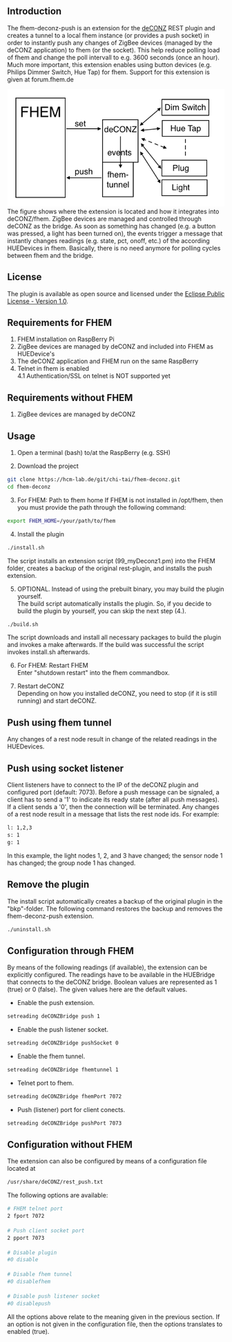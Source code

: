 Introduction
-----------------------------------

The fhem-deconz-push is an extension for the [deCONZ](http://www.dresden-elektronik.de/funktechnik/products/software/pc/deconz?L=1) REST plugin and creates a tunnel to a local fhem instance (or provides a push socket) in order to instantly push any changes of ZigBee devices (managed by the deCONZ application) to fhem (or the socket).
This help reduce polling load of fhem and change the poll intervall to e.g. 3600 seconds (once an hour).
Much more important, this extension enables using button devices (e.g. Philips Dimmer Switch, Hue Tap) for fhem.
Support for this extension is given at forum.fhem.de

![PushTunnel](/fhem-deconz-tunnel.png)
The figure shows where the extension is located and how it integrates into deCONZ/fhem. ZigBee devices are managed and controlled through deCONZ as the bridge. As soon as something has changed (e.g. a button was pressed, a light has been turned on), the events trigger a message that instantly changes readings (e.g. state, pct, onoff, etc.) of the according HUEDevices in fhem.
Basically, there is no need anymore for polling cycles between fhem and the bridge.


License
-----------------------------------
The plugin is available as open source and licensed under the [Eclipse Public License - Version 1.0](LICENSE.html).


Requirements for FHEM
-----------------------------------
  1. FHEM installation on RaspBerry Pi<br/>
  2. ZigBee devices are managed by deCONZ and included into FHEM as HUEDevice's<br/>
  3. The deCONZ application and FHEM run on the same RaspBerry<br/>
  4. Telnet in fhem is enabled<br/>
  4.1 Authentication/SSL on telnet is NOT supported yet<br/>

Requirements without FHEM
-----------------------------------
  1. ZigBee devices are managed by deCONZ<br/>


Usage
-----------------------------------
1. Open a terminal (bash) to/at the RaspBerry (e.g. SSH)


2. Download the project
```bash
git clone https://hcm-lab.de/git/chi-tai/fhem-deconz.git
cd fhem-deconz
```

3. For FHEM: Path to fhem home
If FHEM is not installed in /opt/fhem, then you must provide the path through the following command:
```bash
export FHEM_HOME=/your/path/to/fhem
```

4. Install the plugin
```bash
./install.sh
```
The script installs an extension script (99_myDeconz1.pm) into the FHEM folder, creates a backup of the original rest-plugin, and installs the push extension.


5. OPTIONAL. Instead of using the prebuilt binary, you may build the plugin yourself.<br/>
The build script automatically installs the plugin. So, if you decide to build the plugin by yourself, you can skip the next step (4.).
```bash
./build.sh
```
The script downloads and install all necessary packages to build the plugin and invokes a make afterwards.
If the build was successful the script invokes install.sh afterwards.


6. For FHEM: Restart FHEM<br/>
Enter "shutdown restart" into the fhem commandbox.


7. Restart deCONZ<br/>
Depending on how you installed deCONZ, you need to stop (if it is still running) and start deCONZ.


Push using fhem tunnel
-----------------------------------
Any changes of a rest node result in change of the related readings in the HUEDevices.

Push using socket listener
-----------------------------------
Client listeners have to connect to the IP of the deCONZ plugin and configured port (default: 7073).
Before a push message can be signaled, a client has to send a '1' to indicate its ready state (after all push messages).
If a client sends a '0', then the connection will be terminated.
Any changes of a rest node result in a message that lists the rest node ids. For example:

```bash
l: 1,2,3
s: 1
g: 1
```
In this example, the light nodes 1, 2, and 3 have changed; the sensor node 1 has changed; the group node 1 has changed.


Remove the plugin
-----------------------------------
The install script automatically creates a backup of the original plugin in the "bkp"-folder. The following command restores the backup and removes the fhem-deconz-push extension.
```bash
./uninstall.sh
```

Configuration through FHEM
-----------------------------------
By means of the following readings (if available), the extension can be explicitly configured. The readings have to be available in the HUEBridge that connects to the deCONZ bridge. Boolean values are represented as 1 (true) or 0 (false). The given values here are the default values.

- Enable the push extension.
```bash
setreading deCONZBridge push 1
```

- Enable the push listener socket.
```bash
setreading deCONZBridge pushSocket 0
```

- Enable the fhem tunnel.
```bash
setreading deCONZBridge fhemtunnel 1
```

- Telnet port to fhem.
```bash
setreading deCONZBridge fhemPort 7072
```

- Push (listener) port for client conects.
```bash
setreading deCONZBridge pushPort 7073
```


Configuration without FHEM
-----------------------------------
The extension can also be configured by means of a configuration file located at
```bash
/usr/share/deCONZ/rest_push.txt
```

The following options are available:
```bash
# FHEM telnet port
2 fport 7072

# Push client socket port
2 pport 7073

# Disable plugin
#0 disable

# Disable fhem tunnel
#0 disablefhem

# Disable push listener socket
#0 disablepush
```
All the options above relate to the meaning given in the previous section. If an option is not given in the configuration file, then the options translates to enabled (true).


